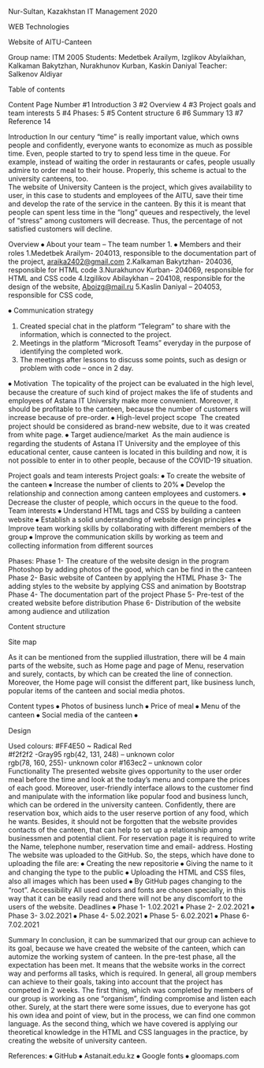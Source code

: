 
 

Nur-Sultan, Kazakhstan
IT Management 2020

WEB Technologies

Website of AITU-Canteen
 


Group name:                                                                                                              ITM 2005
Students:                                                                       Medetbek Arailym, Izglikov Abylaikhan, Kalkaman Bakytzhan, Nurakhunov Kurban, Kaskin Daniyal
Teacher:                                                                                                         Salkenov Aldiyar  


Table of contents

Content	Page Number
#1	Introduction	3
#2	Overview	4
#3	Project goals and team interests
	5
#4	Phases:	5
#5	Content structure	6
#6	Summary	13
#7	Reference	14





















Introduction
In our century “time” is really important value, which owns people and confidently, everyone wants to economize as much as possible time. Even, people started to try to spend less time in the queue. For example, instead of waiting the order in restaurants or cafes, people usually admire to order meal to their house. Properly, this scheme is actual to the university canteens, too.  
The website of University Canteen is the project, which gives availability to user, in this case to students and employees of the AITU, save their time and develop the rate of the service in the canteen. By this it is meant that people can spent less time in the “long” queues and respectively, the level of  “stress” among customers will decrease. Thus, the percentage of not satisfied customers will decline.









Overview
⦁	About your team – The team number 1.
⦁	Members and their roles 
1.Medetbek Arailym- 204013, responsible to the documentation part of the project, araika2402@gmail.com
2.Kalkaman Bakytzhan- 204036, responsible for HTML code
3.Nurakhunov Kurban- 204069, responsible for HTML and CSS code
4.Izgilikov Abilaykhan – 204108, responsible for the design of the website, Aboizg@mail.ru 
5.Kaslin Daniyal – 204053, responsible for CSS code,

⦁	Communication strategy 
1. Created special chat in the platform “Telegram” to share with the information, which is connected to the project.
2. Meetings in the platform “Microsoft Teams” everyday in the purpose of identifying the completed work.
3. The meetings after lessons to discuss some points, such as design or problem with code – once in 2 day.

⦁	Motivation 
The topicality of the project can be evaluated in the high level, because the creature of such kind of project makes the life of students and employees of Astana IT University make more convenient. Moreover, it should be profitable to the canteen, because the number of customers will increase because of pre-order.
⦁	High-level project scope 
The created project should be considered as brand-new website, due to it was created from white page. 
⦁	Target audience/market 
As the main audience is regarding the students of Astana IT University and the employee of this educational center, cause canteen is located in this building and now, it is not possible to enter in to other people, because of the COVID-19 situation. 



Project goals and team interests
Project goals:
⦁	To create the website of the canteen
⦁	Increase the number of clients to 20%
⦁	Develop the relationship and connection among canteen employees and customers.
⦁	Decrease the cluster of people, which occurs in the queue to the food.
Team interests
⦁	Understand HTML tags and CSS by building a canteen website
⦁	Establish a solid understanding of website design principles
⦁	Improve team working skills by collaborating with different members of the group
⦁	Improve the communication skills by working as teem and collecting information from different sources



Phases:
Phase 1- The creature of the website design in the program Photoshop by adding photos of the good, which can be find in the canteen
Phase 2- Basic website of Canteen by applying the HTML
Phase 3- The adding styles to the website by applying CSS and animation by Bootstrap
Phase 4- The documentation part of the project
Phase 5- Pre-test of the created website before distribution
Phase 6- Distribution of the website among audience and utilization


Content structure

Site map
 
As it can be mentioned from the supplied illustration, there will be 4 main parts of the website, such as Home page and page of Menu, reservation and surely, contacts, by which can be created the line of connection. Moreover, the Home page will consist the different part, like business lunch, popular items of the canteen and social media photos.

Content types
⦁	Photos of business lunch
⦁	Price of meal
⦁	Menu of the canteen
⦁	Social media of the canteen
⦁	










Design
    
 
 
 
 
 
 


Used colours: 
#FF4E50 ~ Radical Red  
#f2f2f2 -Gray95
rgb(42, 131, 248) – unknown color      
rgb(78, 160, 255)- unknown color
#163ec2 – unknown color   
Functionality
The presented website gives opportunity to the user order meal before the time and look at the today’s menu and compare the prices of each good. Moreover, user-friendly interface allows to the customer find and manipulate with the information like popular food and business lunch, which can be ordered in the university canteen. Confidently, there are reservation box, which aids to the user reserve portion of any food, which he wants. Besides, it should not be forgotten that the website provides contacts of the canteen, that can help to set up a relationship among businessmen and potential client.
For reservation page it is required  to write the Name, telephone number, reservation time and email- address. 
Hosting
The website was uploaded to the GitHub. So, the steps, which have done to uploading the file are:
⦁	Creating the new repositorie 
⦁	Giving the name to it and changing the type to the public
⦁	Uploading the HTML and CSS files, also all images which has been used
⦁	By GitHub pages changing to the “root”.
Accessibility
All used colors and fonts are chosen specially, in this way that it can be easily read and there will not be any discomfort to the users of the website.
Deadlines
⦁	Phase 1- 1.02.2021
⦁	Phase 2- 2.02.2021
⦁	Phase 3- 3.02.2021
⦁	Phase 4- 5.02.2021
⦁	Phase 5- 6.02.2021
⦁	Phase 6- 7.02.2021

Summary
In conclusion, it can be summarized that our group can achieve to its goal, because we have created the website of the canteen, which can automize the working system of canteen. In the pre-test phase, all the expectation has been met. It means that the website works in the correct way and performs all tasks, which is required.
In general, all group members can achieve to their goals, taking into account that the project has competed in 2 weeks. The first thing, which was completed by members of our group is working as one “organism”, finding compromise and listen each other. Surely, at the start there were some issues, due to everyone has got his own idea and point of view, but in the process, we can find one common language. As the second thing, which we have covered is applying our theoretical knowledge in the HTML and CSS languages in the practice, by creating the website of university canteen.
















References:
⦁	GitHub
⦁	Astanait.edu.kz
⦁	Google fonts
⦁	gloomaps.com






